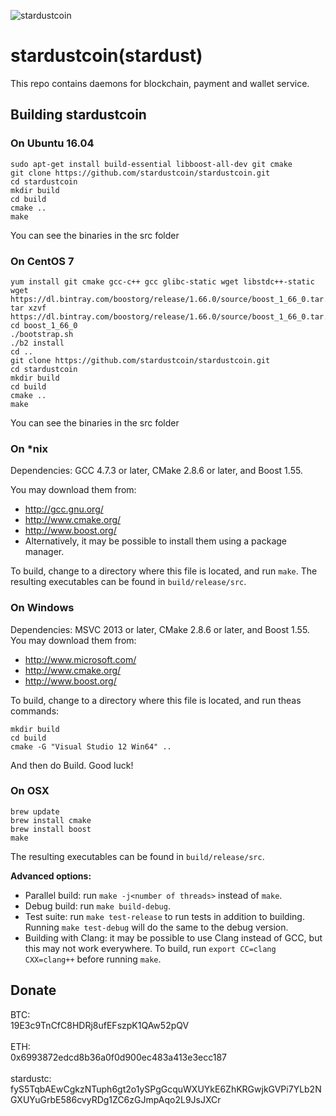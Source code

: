 ![stardustcoin](https://github.com/stardustcoin/stardustcoin/blob/master/logos/stardustcoin.png "stardustcoin")

# stardustcoin(stardust)

This repo contains daemons for blockchain, payment and wallet service.

## Building stardustcoin 

### On Ubuntu 16.04

```
sudo apt-get install build-essential libboost-all-dev git cmake
git clone https://github.com/stardustcoin/stardustcoin.git
cd stardustcoin
mkdir build
cd build
cmake ..
make
```

You can see the binaries in the src folder

### On CentOS 7

```
yum install git cmake gcc-c++ gcc glibc-static wget libstdc++-static
wget https://dl.bintray.com/boostorg/release/1.66.0/source/boost_1_66_0.tar.gz
tar xzvf https://dl.bintray.com/boostorg/release/1.66.0/source/boost_1_66_0.tar.gz
cd boost_1_66_0
./bootstrap.sh
./b2 install
cd ..
git clone https://github.com/stardustcoin/stardustcoin.git
cd stardustcoin
mkdir build
cd build
cmake ..
make
```

You can see the binaries in the src folder

### On *nix

Dependencies: GCC 4.7.3 or later, CMake 2.8.6 or later, and Boost 1.55.

You may download them from:

* http://gcc.gnu.org/
* http://www.cmake.org/
* http://www.boost.org/
* Alternatively, it may be possible to install them using a package manager.

To build, change to a directory where this file is located, and run `make`. The resulting executables can be found in `build/release/src`.

### On Windows
Dependencies: MSVC 2013 or later, CMake 2.8.6 or later, and Boost 1.55. You may download them from:

* http://www.microsoft.com/
* http://www.cmake.org/
* http://www.boost.org/

To build, change to a directory where this file is located, and run theas commands: 
```
mkdir build
cd build
cmake -G "Visual Studio 12 Win64" ..
```

And then do Build.
Good luck!

### On OSX
```
brew update
brew install cmake
brew install boost
make
```
The resulting executables can be found in `build/release/src`.

**Advanced options:**

* Parallel build: run `make -j<number of threads>` instead of `make`.
* Debug build: run `make build-debug`.
* Test suite: run `make test-release` to run tests in addition to building. Running `make test-debug` will do the same to the debug version.
* Building with Clang: it may be possible to use Clang instead of GCC, but this may not work everywhere. To build, run `export CC=clang CXX=clang++` before running `make`.

## Donate
BTC: <br>19E3c9TnCfC8HDRj8ufEFszpK1QAw52pQV <br><br>
ETH: <br>0x6993872edcd8b36a0f0d900ec483a413e3ecc187 <br><br>
stardustc: <br>fyS5TqbAEwCgkzNTuph6gt2o1ySPgGcquWXUYkE6ZhKRGwjkGVPi7YLb2NGXUYuGrbE586cvyRDg1ZC6zGJmpAqo2L9JsJXCr
